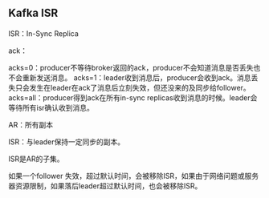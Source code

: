 ## Kafka ISR

ISR：In-Sync Replica

ack：

acks=0：producer不等待broker返回的ack，producer不会知道消息是否丢失也不会重新发送消息。
acks=1：leader收到消息后，producer会收到ack。消息丢失只会发生在leader在ack了消息后立刻失效，但还没来的及同步给follower。
acks=all：producer得到ack在所有in-sync replicas收到消息的时候。leader会等待所有isr确认收到消息。

AR：所有副本

ISR：与leader保持一定同步的副本。

ISR是AR的子集。

如果一个follower 失效，超过默认时间，会被移除ISR，如果由于网络问题或服务器资源限制，如果落后leader超过默认时间，也会被移除ISR。
